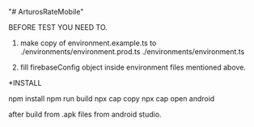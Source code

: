 "# ArturosRateMobile" 

BEFORE TEST YOU NEED TO.
1) make copy of environment.example.ts  to 
./environments/environment.prod.ts 
./environments/environment.ts

2) fill firebaseConfig object inside environment files mentioned above.

*INSTALL

npm install
npm run build
npx cap copy 
npx cap open android

after build from .apk files from android studio.